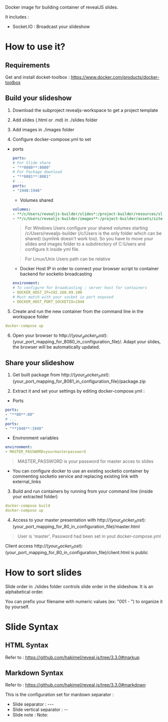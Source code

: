 Docker image for building container of revealJS slides.

It includes :
- Socket.IO : Broadcast your slideshow

# How to use it?

## Requirements

Get and install docket-toolbox : https://www.docker.com/products/docker-toolbox

## Build your slideshow

1. Download the subproject revealjs-workspace to get a project template

2. Add slides (.html or .md) in ./slides folder

3. Add images in ./images folder

4. Configure docker-compose.yml to set

- ports
  
  ```yml
  ports:
  # For Slide share
  - "**8080**:8080"
  # For Package download
  - "**8081**:8081"
  # ...
  ports:
  - "1948:1948" 
  ```
  
  - Volumes shared
  
  ```yml
  volumes:
  - **/c/Users/revealjs-builder/slides*:/project-builder/resources/slides
  - **/c/Users/revealjs-builder/images**:/project-builder/assets/site/images
  ```
  
  > For Windows Users configure your shared volumes starting /c/Users/revealjs-builder (/c/Users is the only folder which can be shared) (symlink doesn't work too). So you have to move your slides and images folder to a subdirectory of C:\Users and configure it inside yml file.
  
  > For Linux/Unix Users path can be relative
  
  - Docker Host IP in order to connect your browser script to container backend for socketio broadcasting
  
  ```yml
  environment:
  # To configure for broadcasting : server host for containers
  - DOCKER_HOST_IP=192.168.99.100
  # Must match with your socket io port exposed
  - DOCKER_HOST_PORT_SOCKETIO=1948
  ```
  
5. Create and run the new container from the command line in the workspace folder
  
  ```yml
  docker-compose up
  ```
  
6. Open your browser to  http://$(your_docker_host):$(your_port_mapping_for_8080_in_configuration_file)/. Adapt your slides, the browser will be automatically updated.

## Share your slideshow

1. Get built package from http://$(your_docker_host):$(your_port_mapping_for_8081_in_configuration_file)/package.zip

2. Extract it and set your settings by editing docker-compose.yml :
  
  - Ports
  
  ```yml
  ports:
  - "**80**:80"   
  # ...
  ports:
  - "**1948**:1948" 
  ```
  
  - Environment variables
  
  ```yml
  environment:
  - MASTER_PASSWORD=yourmasterpassword
  ```
  
  > MASTER_PASSWORD is your password for master acces to slides
  
  - You can configure docker to use an existing socketio container by commenting socketio service and replacing existing link with external_links
  
3. Build and run containers by running from your command line (inside your extracted folder)
  
  ```yml
  docker-compose build
  docker-compose up
  ```
  
4. Access to your master presentation with http://$(your_docker_host):$(your_port_mapping_for_80_in_configuration_file)/master.html
  
  > User is 'master', Password had been set in yout docker-compose.yml
  
  Client access http://$(your_docker_host):$(your_port_mapping_for_80_in_configuration_file)/client.html is public
  
# How to sort slides

Slide order in ./slides folder controls slide order in the slideshow. It is an alphabetical order.

You can prefix your filename with numeric values (ex: "001 - ") to organize it by yourself.

# Slide Syntax

## HTML Syntax

Refer to : https://github.com/hakimel/reveal.js/tree/3.3.0#markup

## Markdown Syntax

Refer to : https://github.com/hakimel/reveal.js/tree/3.3.0#markdown

This is the configuration set for mardown separator :

- Slide separator : ---
- Slide vertical separator : --
- Slide note : Note: 
